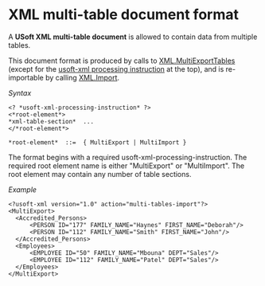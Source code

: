 # XML multi-table document format

A **USoft XML multi-table document** is allowed to contain data from multiple tables.

This document format is produced by calls to [XML.MultiExportTables](/docs/Extensions/XML%20internal%20component/XMLMultiExportTables.md) (except for the [usoft-xml processing instruction](/docs/Repositories/USoft%20XML%20formats/usoftxml%20processing%20instruction.md) at the top), and is re-importable by calling [XML.Import](/docs/Extensions/XML%20internal%20component/XMLImport.md).

*Syntax*

```
<? *usoft-xml-processing-instruction* ?>
<*root-element*>
*xml-table-section*  ...
</*root-element*>

*root-element*  ::=  { MultiExport | MultiImport }
```

The format begins with a required usoft-xml-processing-instruction. The required root element name is either "MultiExport" or "MultiImport". The root element may contain any number of table sections.

*Example*

```language-xml
<?usoft-xml version="1.0" action="multi-tables-import"?>
<MultiExport>
  <Accredited_Persons>
      <PERSON ID="177" FAMILY_NAME="Haynes" FIRST_NAME="Deborah"/>
      <PERSON ID="112" FAMILY_NAME="Smith" FIRST_NAME="John"/>
  </Accredited_Persons>
  <Employees>
      <EMPLOYEE ID="50" FAMILY_NAME="Mbouna" DEPT="Sales"/>
      <EMPLOYEE ID="112" FAMILY_NAME="Patel" DEPT="Sales"/>
  </Employees>
</MultiExport>
```